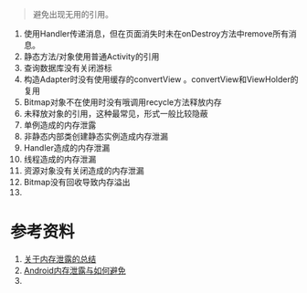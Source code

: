 > 避免出现无用的引用。

1. 使用Handler传递消息，但在页面消失时未在onDestroy方法中remove所有消息。
2. 静态方法/对象使用普通Activity的引用
3. 查询数据库没有关闭游标  
4. 构造Adapter时没有使用缓存的convertView  。convertView和ViewHolder的复用
5. Bitmap对象不在使用时没有哦调用recycle方法释放内存  
6. 未释放对象的引用，这种最常见，形式一般比较隐蔽  
7. 单例造成的内存泄露  
8. 非静态内部类创建静态实例造成内存泄漏
9. Handler造成的内存泄漏  
10. 线程造成的内存泄漏  
11. 资源对象没有关闭造成的内存泄漏
12. Bitmap没有回收导致内存溢出  
13. 


# 参考资料
1. [关于内存泄露的总结](http://blog.csdn.net/quincyjiang/article/details/53494717)  
2. [Android内存泄露与如何避免](http://blog.csdn.net/gjnm820/article/details/51579080)  
3. [](http://hukai.me/android-performance-oom/)
